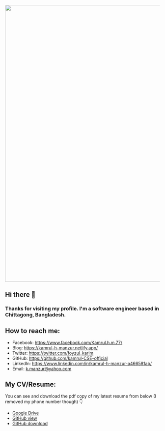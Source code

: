 <div align="center">
  <img src="https://i.ibb.co/3NQrmwP/linkdin-cover.jpg" align="center" height="" width="900" />
</div>

## Hi there 👋
### Thanks for visiting my profile. I'm a software engineer based in Chittagong, Bangladesh.

## How to reach me:
- Facebook: https://www.facebook.com/Kamrul.h.m.77/
- Blog: https://kamrul-h-manzur.netlify.app/
- Twitter: https://twitter.com/foyzul_karim
- GitHub: https://github.com/kamrul-CSE-official
- LinkedIn: https://www.linkedin.com/in/kamrul-h-manzur-a466581ab/
- Email: k.manzur@yahoo.com

## My CV/Resume:

You can see and download the pdf copy of my latest resume from below (I removed my phone number though) 👇

- [Google Drive](https://drive.google.com/file/d/16J-NpmX1Z3vLbUs9RSudjTmNx8YNQYdt/view?usp=sharing)
- [GitHub view](https://github.com/foyzulkarim/foyzulkarim/blob/master/Resume-Foyzul-Karim.pdf)
- [GitHub download](https://raw.githubusercontent.com/foyzulkarim/foyzulkarim/master/Resume-Foyzul-Karim.pdf)



<!--
**foyzulkarim/foyzulkarim** is a ✨ _special_ ✨ repository because its `README.md` (this file) appears on your GitHub profile.

Here are some ideas to get you started:

- 🔭 I’m currently working on ...
- 🌱 I’m currently learning ...
- 👯 I’m looking to collaborate on ...
- 🤔 I’m looking for help with ...
- 💬 Ask me about ...
- 📫 How to reach me: ...
- 😄 Pronouns: ...
- ⚡ Fun fact: ...
-->


